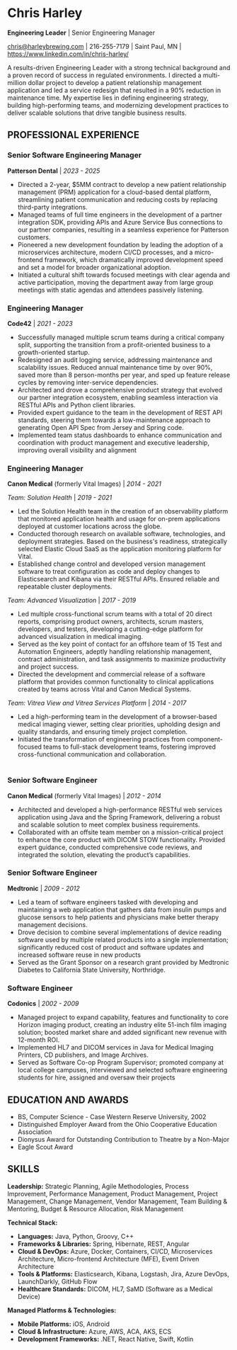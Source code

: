 # Chris Harley
**Engineering Leader** | Senior Engineering Manager

chris@harleybrewing.com | 216-255-7179 | Saint Paul, MN | https://www.linkedin.com/in/chris-harley/

A results-driven Engineering Leader with a strong technical background and a proven record of success in regulated environments. I directed a multi-million dollar project to develop a patient relationship management application and led a service redesign that resulted in a 90% reduction in maintenance time. My expertise lies in defining engineering strategy, building high-performing teams, and modernizing development practices to deliver scalable solutions that drive tangible business results.

## PROFESSIONAL EXPERIENCE

### Senior Software Engineering Manager
**Patterson Dental** | *2023 - 2025*

- Directed a 2-year, $5MM contract to develop a new patient relationship management (PRM) application for a cloud-based dental platform, streamlining patient communication and reducing costs by replacing third-party integrations.
- Managed teams of full time engineers in the development of a partner integration SDK, providing APIs and Azure Service Bus connections to our partner companies, resulting in a seamless experience for Patterson customers.
- Pioneered a new development foundation by leading the adoption of a microservices architecture, modern CI/CD processes, and a micro-frontend framework, which dramatically improved development speed and set a model for broader organizational adoption.
- Initiated a cultural shift towards focused meetings with clear agenda and active participation, moving the department away from large group meetings with static agendas and attendees passively listening.

### Engineering Manager
**Code42** | *2021 - 2023*

- Successfully managed multiple scrum teams during a critical company split, supporting the transition from a profit-oriented business to a growth-oriented startup.
- Redesigned an audit logging service, addressing maintenance and scalability issues. Reduced annual maintenance time by over 90%, saved more than 8 person-months per year, and sped up feature release cycles by removing inter-service dependencies.
- Architected and drove a comprehensive product strategy that evolved our partner integration ecosystem, enabling seamless interaction via RESTful APIs and Python client libraries.
- Provided expert guidance to the team in the development of REST API standards, steering them towards a low-maintenance approach to generating Open API Spec from Jersey and Spring code.
- Implemented team status dashboards to enhance communication and coordination with product management and executive leadership, improving overall visibility and alignment

### Engineering Manager
**Canon Medical** (formerly Vital Images) | *2014 - 2021*

*Team: Solution Health* | *2019 - 2021*

- Led the Solution Health team in the creation of an observability platform that monitored application health and usage for on-prem applications deployed at customer locations across the globe.
- Conducted thorough research on available software, technologies, and deployment strategies. Based on the business's readiness, strategically selected Elastic Cloud SaaS as the application monitoring platform for Vital.
- Established change control and developed version management software to treat configuration as code and deploy changes to Elasticsearch and Kibana via their RESTful APIs. Ensured reliable and repeatable cluster deployments.

*Team: Advanced Visualization* | *2017 - 2019*

- Led multiple cross-functional scrum teams with a total of 20 direct reports, comprising product owners, architects, scrum masters, developers, and testers, developing a cutting-edge platform for advanced visualization in medical imaging.
- Served as the key point of contact for an offshore team of 15 Test and Automation Engineers, adeptly handling relationship management, contract administration, and task assignments to maximize productivity and project success.
- Directed the development and commercial release of a software platform that provides common functionality to clinical applications created by teams across Vital and Canon Medical Systems.
    
*Team: Vitrea View and Vitrea Services Platform* | *2014 - 2017*

- Led a high-performing team in the development of a browser-based medical imaging viewer, setting clear priorities, upholding design and quality standards, and ensuring timely project completion.
- Initiated the transformation of engineering practices from component-focused teams to full-stack development teams, fostering improved cross-functional communication and collaboration.<br><br>

### Senior Software Engineer
**Canon Medical** (formerly Vital Images) | *2012 - 2014*

- Architected and developed a high-performance RESTful web services application using Java and the Spring Framework, delivering a robust and scalable solution to meet complex business requirements.
- Collaborated with an offsite team member on a mission-critical project to enhance the core product with DICOM STOW
functionality. Provided expert guidance, conducted comprehensive code reviews, and integrated the solution, elevating the
product’s capabilities.

### Senior Software Engineer
**Medtronic** | *2009 - 2012*

- Led a team of software engineers tasked with developing and maintaining a web application that gathers data from insulin pumps and glucose sensors to help patients and physicians make better therapy management decisions.
- Drove decision to combine several implementations of device reading software used by multiple related products into a single
implementation; significantly reduced cost of product and software updates and increased software reuse in new products
- Served as the Grant Sponsor on a research grant provided by Medtronic Diabetes to California State University, Northridge.

### Software Engineer
**Codonics** | *2002 - 2009*

- Managed project to expand capability, features and functionality to core Horizon imaging product, creating an industry elite 51-inch film imaging solution; boosted market share and added significant new revenue with 12-month ROI. 
- Implemented HL7 and DICOM services in Java for Medical Imaging Printers, CD publishers, and Image Archives.
- Served as Software Co-op Program Supervisor; promoted company at local college campuses, interviewed and selected software engineering students for hire, assigned and oversaw their projects

## EDUCATION AND AWARDS

- BS, Computer Science - Case Western Reserve University, 2002
- Distinguished Employer Award from the Ohio Cooperative Education Association
- Dionysus Award for Outstanding Contribution to Theatre by a Non-Major
- Eagle Scout Award 


## SKILLS

**Leadership:** Strategic Planning, Agile Methodologies, Process Improvement, Performance Management, Product Management, Project Management, Change Management, Vendor Management, Team Building & Mentoring, Budget & Resource Allocation, Risk Management

**Technical Stack:**

* **Languages:** Java, Python, Groovy, C++
* **Frameworks & Libraries:** Spring, Hibernate, REST, Angular
* **Cloud & DevOps:** Azure, Docker, Containers, CI/CD, Microservices Architecture, Micro-frontend Architecture (MFE), Event Driven Architecture
* **Tools & Platforms:** Elasticsearch, Kibana, Logstash, Jira, Azure DevOps, LaunchDarkly, GitHub Flow
* **Healthcare Standards:** DICOM, HL7, SaMD (Software as a Medical Device)

**Managed Platforms & Technologies:**

* **Mobile Platforms:** iOS, Android
* **Cloud & Infrastructure:** Azure, AWS, ACA, AKS, ECS
* **Development Frameworks:** .NET, React Native, Swift, Kotlin
